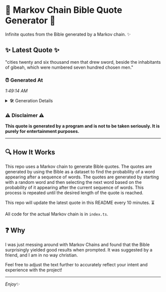 # 📖 Markov Chain Bible Quote Generator 📖

Infinite quotes from the Bible generated by a Markov chain. ✨

## ✨ Latest Quote ✨
"cities twenty and six thousand men that drew sword, beside the inhabitants of gibeah, which were numbered seven hundred chosen men."

### ⏰ Generated At
*1:49:14 AM*

<details>
    <summary>🛠️ Generation Details</summary>
    <p>
        <strong>🌱 Seed:</strong> cities<br>
        <strong>🔄 Iterations:</strong> 20<br>
        <strong>📜 Context History:</strong><br>[ cities ]: twenty<br>[ cities, twenty ]: and<br>[ cities, twenty, and ]: six<br>[ cities, twenty, and, six ]: thousand<br>[ cities, twenty, and, six, thousand ]: men<br>[ cities, twenty, and, six, thousand, men ]: that<br>[ twenty, and, six, thousand, men, that ]: drew<br>[ and, six, thousand, men, that, drew ]: sword,<br>[ six, thousand, men, that, drew, sword, ]: beside<br>[ thousand, men, that, drew, sword,, beside ]: the<br>[ men, that, drew, sword,, beside, the ]: inhabitants<br>[ that, drew, sword,, beside, the, inhabitants ]: of<br>[ drew, sword,, beside, the, inhabitants, of ]: gibeah,<br>[ sword,, beside, the, inhabitants, of, gibeah, ]: which<br>[ beside, the, inhabitants, of, gibeah,, which ]: were<br>[ the, inhabitants, of, gibeah,, which, were ]: numbered<br>[ inhabitants, of, gibeah,, which, were, numbered ]: seven<br>[ of, gibeah,, which, were, numbered, seven ]: hundred<br>[ gibeah,, which, were, numbered, seven, hundred ]: chosen<br>[ which, were, numbered, seven, hundred, chosen ]: men.<br>
    </p>
</details>

### ⚠️ Disclaimer ⚠️
**This quote is generated by a program and is not to be taken seriously. It is purely for entertainment purposes.**

---

## 🔍 How It Works

This repo uses a Markov chain to generate Bible quotes. The quotes are generated by using the Bible as a dataset to find the probability of a word appearing after a sequence of words. The quotes are generated by starting with a random word and then selecting the next word based on the probability of it appearing after the current sequence of words. This process is repeated until the desired length of the quote is reached.

This repo will update the latest quote in this README every 10 minutes. ⏳

All code for the actual Markov chain is in `index.ts`.

## ❓ Why

I was just messing around with Markov Chains and found that the Bible surprisingly yielded good results when prompted. 
It was suggested by a friend, and I am in no way christian.

Feel free to adjust the text further to accurately reflect your intent and experience with the project!

---

*Enjoy*✨
